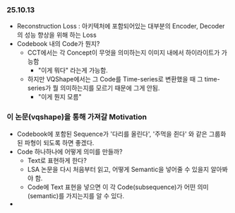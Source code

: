 ### 25.10.13
- Reconstruction Loss : 아키텍처에 포함되어있는 대부분의 Encoder, Decoder의 성능 향상을 위해 하는 Loss
- Codebook 내의 Code가 뭔지? 
    - CCT에서는 각 Concept이 무엇을 의미하는지 이미지 내에서 하이라이트가 가능함
        - "이게 뭐다" 라는게 가능함.
    - 하지만 VQShape에서는 그 Code를 Time-series로 변환했을 때 그 time-series가 뭘 의미하는지를 모르기 때문에 그게 안됨. 
        - "이게 뭔지 모름"
        
        
### 이 논문(vqshape)을 통해 가져갈 Motivation
- Codebook에 포함된 Sequence가 '다리를 올린다', '주먹을 쥔다' 와 같은 그룹화된 파형이 되도록 하면 좋겠다.
- Code 하나하나에 어떻게 의미를 만들까?
    - Text로 표현하게 한다?
    - LSA 논문을 다시 처음부터 읽고, 어떻게 Semantic을 넣어줄 수 있을지 알아봐야 함.
    - Code에 Text 표현을 넣으면 이 각 Code(subsequence)가 어떤 의미(semantic)를 가지는지를 알 수 있다.
- 